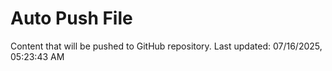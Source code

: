 # Auto Push File

Content that will be pushed to GitHub repository.
Last updated: 07/16/2025, 05:23:43 AM